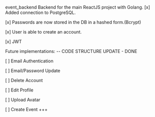 event_backend
Backend for the main ReactJS project with Golang.
[x] Added connection to PostgreSQL.

[x] Passwords are now stored in the DB in a hashed form.(Bcrypt)

[x] User is able to create an account.

[x] JWT

Future implementations:
-- CODE STRUCTURE UPDATE - DONE

[ ] Email Authentication

[ ] Email/Password Update

[ ] Delete Account

[ ] Edit Profile

[ ] Upload Avatar

[ ] Create Event +++
